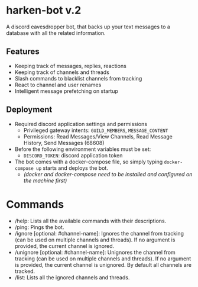 # harken-bot v.2

A discord eavesdropper bot, that backs up your text messages to a database with all the related information.

## Features

-   Keeping track of messages, replies, reactions
-   Keeping track of channels and threads
-   Slash commands to blacklist channels from tracking
-   React to channel and user renames
-   Intelligent message prefetching on startup

## Deployment

-   Required discord application settings and permissions
    -   Privileged gateway intents: `GUILD_MEMBERS`, `MESSAGE_CONTENT`
    -   Permissions: Read Messages/View Channels, Read Message History, Send Messages (68608)
-   Before the following environment variables must be set:
    -   `DISCORD_TOKEN`: discord application token
-   The bot comes with a docker-compose file, so simply typing `docker-compose up` starts and deploys the bot.
    -   _(docker and docker-compose need to be installed and configured on the machine first)_

# Commands

-   /help: Lists all the available commands with their descriptions.
-   /ping: Pings the bot.
-   /ignore [optional: #channel-name]: Ignores the channel from tracking (can be used on multiple channels and threads). If no argument is provided, the current channel is ignored.
-   /unignore [optional: #channel-name]: Unignores the channel from tracking (can be used on multiple channels and threads). If no argument is provided, the current channel is unignored. By default all channels are tracked.
-   /list: Lists all the ignored channels and threads.
